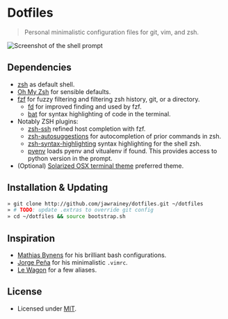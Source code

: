 # Dotfiles

> Personal minimalistic configuration files for git, vim, and zsh.

![Screenshot of the shell prompt](https://i.imgur.com/Zqktjgb.png)

## Dependencies

- [zsh](https://github.com/ohmyzsh/ohmyzsh/wiki/Installing-ZSH#install-and-set-up-zsh-as-default) as default shell.
- [Oh My Zsh](https://github.com/ohmyzsh/ohmyzsh) for sensible defaults.
- [fzf](https://github.com/junegunn/fzf#installation) for fuzzy filtering and filtering zsh history, git, or a directory.
  - [fd](https://github.com/sharkdp/fd) for improved finding and used by fzf.
  - [bat](https://github.com/sharkdp/bat) for syntax highlighting of code in the terminal.
- Notably ZSH plugins:
  - [zsh-ssh](https://github.com/sunlei/zsh-ssh) refined host completion with fzf.
  - [zsh-autosuggestions](https://github.com/zsh-users/zsh-autosuggestions) for autocompletion of prior commands in zsh.
  - [zsh-syntax-highlighting](https://github.com/zsh-users/zsh-syntax-highlighting) syntax highlighting for the shell zsh.
  - [pyenv](https://github.com/ohmyzsh/ohmyzsh/tree/master/plugins/pyenv) loads pyenv and vitualenv if found. This provides access to python version in the prompt.
- (Optional) [Solarized OSX terminal theme](https://github.com/tomislav/osx-terminal.app-colors-solarized) preferred theme.

## Installation & Updating

```bash
» git clone http://github.com/jawrainey/dotfiles.git ~/dotfiles
» # TODO: update .extras to override git config
» cd ~/dotfiles && source bootstrap.sh
```

## Inspiration

- [Mathias Bynens](https://github.com/mathiasbynens/dotfiles) for his brilliant bash configurations.
- [Jorge Peña](https://github.com/blaenk/dots) for his minimalistic `.vimrc`.
- [Le Wagon](https://github.com/lewagon/dotfiles) for a few aliases.

## License

- Licensed under [MIT](./LICENSE.txt).
